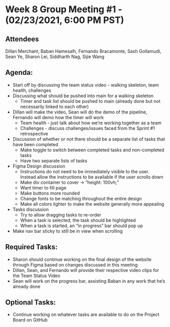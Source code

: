 # Week 8 Group Meeting #1 - (02/23/2021, 6:00 PM PST)

## Attendees
Dillan Merchant, Baban Hamesalh, Fernando Bracamonte, Sash Gollamudi, Sean Ye, Sharon Lei, Siddharth Nag, Sijie Wang

## Agenda:
- Start off by discussing the team status video - walking skeleton, team health, challenges
- Discussing what should be pushed into main for a walking skeleton
  - Timer and task list should be pushed to main (already done but not necessarily linked to each other)
- Dillan will make the video, Sean will do the demo of the pipeline, Fernando will demo how the timer will work
  - Team health - just talk about how we’re working together as a team
  - Challenges - discuss challenges/issues faced from the Sprint #1 retrospective
- Discussion of whether or not there should be a separate list of tasks that have been completed
  - Make toggle to switch between completed tasks and non-completed tasks
  - Have two separate lists of tasks
- Figma Design discussion
  - Instructions do not need to be immediately visible to the user. Instead allow the instructions to be available if the user scrolls down
  - Make div container to cover → “height: 100vh;”
  - Want timer to fill page
  - Make buttons more rounded
  - Change fonts to be matching throughout the entire design
  - Make all colors lighter to make the website generally more appealing
- Tasks discussion
  - Try to allow dragging tasks to re-order
  - When a task is selected, the task should be highlighted
  - When a task is started, an “in progress” bar should pop up
- Make nav bar sticky to still be in view when scrolling

## Required Tasks:
- Sharon should continue working on the final design of the website through Figma based on changes discussed in this meeting
- Dillan, Sean, and Fernando will provide their respective video clips for the Team Status Video
- Sean will work on the progress bar, assisting Baban in any work that he’s already done

## Optional Tasks:
- Continue working on whatever tasks are available to do on the Project Board on GitHub

